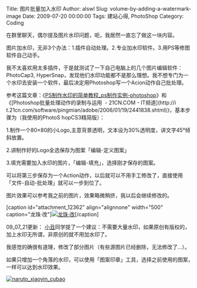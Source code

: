 Title: 图片批量加入水印
Author: alswl
Slug: volume-by-adding-a-watermark-image
Date: 2009-07-20 00:00:00
Tags: 建站心得, PhotoShop
Category: Coding

在群里聊天，偶尔提及图片水印问题，呃，我居然一直忘了做这一块内容。

图片加水印，无非3个办法：1.插件自动处理。2.专业加水印软件。3.用PS等修图软件自己动手。

我不太喜欢用太多插件，于是就测试了一下自己电脑上的几个图片编辑软件：PhotoCap3,
HyperSnap，发现他们水印功能都不是那么理想。我不想专门为一个水印去安装一个软件，最后决定用Photoshop写一个Acion动作自己批处理。

参考这篇文章：《[PS制作水印的简单教程_ps制作实例-photoshop](http://www.16xx8.com/photoshop/zhizuoshili/photoshop-4274.html)》和《[Photoshop批量处理动作的录制与运用  - 21CN.COM - IT频道](http://i
t.21cn.com/software/pingmian/adobe/2006/01/19/2441838.shtml)》，基本步骤为（我使用的PhotoS
hopCS3精简版）：

1.制作一个80×80的小Logo,主意背景透明，文本设为30%透明度，讲文字45°倾斜放置。

2.讲制作好的Logo全选保存为图案「编辑-定义图案」

3.填充需要加入水印的图片，「编辑-填充」，选择刚才保存的图案。

可以将第三步保存为一个Action动作，以后就可以不用手工修改了，直接使用「文件-自动-批处理」就可以一步到位了。

图片效果可以参考我之前的图片，效果略微稍挤，我以后会继续修改的。

[caption id="attachment_12362" align="alignnone" width="500"
caption="龙珠·改"][![龙珠·改](https://ohsolnxaa.qnssl.com/upload_dropbox/200906/2009050421141455.jpg)](https://ohsolnxaa.qnssl.com/upload_dropbox/200906/2009050421141455.jpg)[/caption]

09_07_21更新： [小丑](http://loli-ta.com/)同学提了一个建议：不需要大量水印，如果原创有版权的，加上水印无所谓，非原创的就不用加水印了。

我感觉的确很有道理，修改了部分图片（有些源图片已经删除，无法修改了…）。

如果只增加一个角落的水印，可以使用「图案印章」工具，选择之前使用的图案，一样可以达到水印效果。

[![naruto_xiaoyin_cubao](https://ohsolnxaa.qnssl.com/upload_dropbox/200907/snapshot20090720180858.jpg)](https://ohsolnxaa.qnssl.com/upload_dropbox/200907/snapshot20090720180858.jpg)

